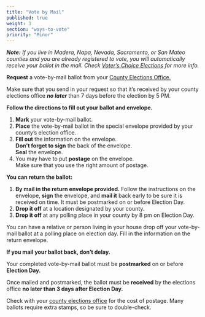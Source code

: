 ```yaml
---
title: "Vote by Mail"
published: true
weight: 3
section: "ways-to-vote"
priority: "Minor"
---
```


_**Note:** If you live in Madera, Napa, Nevada, Sacramento, or San Mateo counties and you are already registered to vote, you will automatically receive your ballot in the mail. Check [Voter’s Choice Elections](#menu-item-voters-choice-elections-big-changes-in-madera-napa-nevada-sacramento-and-san-mateo-counties) for more info._

**Request** a vote-by-mail ballot from your [County Elections Office.](http://www.sos.ca.gov/elections/voting-resources/county-elections-offices/)

Make sure that you send in your request so that it’s received by your county elections office _**no later**_ than 7 days before the election by 5 PM.   

**Follow the directions to fill out your ballot and envelope.**  
  1. **Mark** your vote-by-mail ballot.  
  2. **Place** the vote-by-mail ballot in the special envelope provided by your county’s election office.  
  3. **Fill out** the information on the envelope.  
	 **Don't forget to sign** the back of the envelope.   
     **Seal** the envelope.    
  4. You may have to put **postage** on the envelope.      
	 Make sure that you use the right amount of postage.    

**You can return the ballot:**
  1. **By mail in the return envelope provided.** Follow the instructions on the envelope, **sign** the envelope, and **mail it** back early to be sure it is received on time. It must be postmarked on or before Election Day.  
  2. **Drop it off** at a location designated by your county.  
  3. **Drop it off** at any polling place in your county by 8 pm on Election Day.  

You can have a relative or person living in your house drop off your vote-by-mail ballot at a polling place on election day. Fill in the information on the return envelope.  

**If you mail your ballot back, don’t delay.**  

Your completed vote-by-mail ballot must be **postmarked** on or before **Election Day.**

Once mailed and postmarked, the ballot must be **received** by the elections office **no later than 3 days after Election Day.**

Check with your [county elections office](#menu-item-contact-county-election-office) for the cost of postage. Many ballots require extra stamps, so be sure to double-check. 

